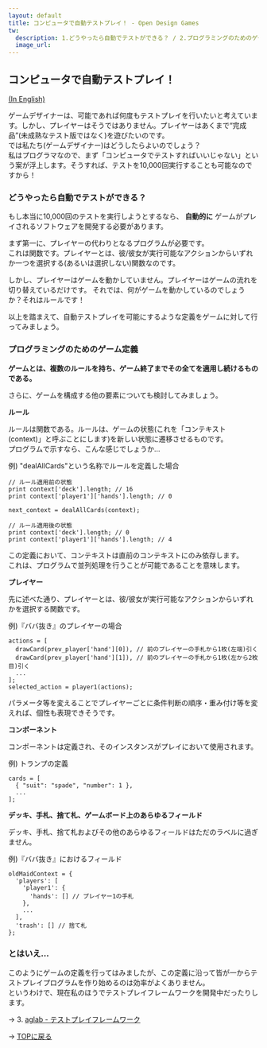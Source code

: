 ```yaml
---
layout: default
title: コンピュータで自動テストプレイ！ - Open Design Games
tw:
  description: 1.どうやったら自動でテストができる？ / 2.プログラミングのためのゲーム定義 / 3.とはいえ…
  image_url: 
---
```


## コンピュータで自動テストプレイ！

[(In English)](testplay_2_on_the_computer_en.html)

ゲームデザイナーは、可能であれば何度もテストプレイを行いたいと考えています。しかし、プレイヤーはそうではありません。プレイヤーはあくまで“完成品”(未成熟なテスト版ではなく)を遊びたいのです。  
では私たち(ゲームデザイナー)はどうしたらよいのでしょう？  
私はプログラマなので、まず「コンピュータでテストすればいいじゃない」という案が浮上します。そうすれば、テストを10,000回実行することも可能なのですから！  

### どうやったら自動でテストができる？

もし本当に10,000回のテストを実行しようとするなら、 **自動的に** ゲームがプレイされるソフトウェアを開発する必要があります。

まず第一に、プレイヤーの代わりとなるプログラムが必要です。  
これは関数です。プレイヤーとは、彼/彼女が実行可能なアクションからいずれか一つを選択する(あるいは選択しない)関数なのです。

しかし、プレイヤーはゲームを動かしていません。プレイヤーはゲームの流れを切り替えているだけです。
それでは、何がゲームを動かしているのでしょうか？それはルールです！

以上を踏まえて、自動テストプレイを可能にするような定義をゲームに対して行ってみましょう。

### プログラミングのためのゲーム定義

**ゲームとは、複数のルールを持ち、ゲーム終了までその全てを適用し続けるものである。**

さらに、ゲームを構成する他の要素についても検討してみましょう。

**ルール**

ルールは関数である。ルールは、ゲームの状態(これを「コンテキスト(context)」と呼ぶことにします)を新しい状態に遷移させるものです。  
プログラムで示すなら、こんな感じでしょうか…

例) "dealAllCards"という名称でルールを定義した場合

```
// ルール適用前の状態
print context['deck'].length; // 16
print context['player1']['hands'].length; // 0

next_context = dealAllCards(context);

// ルール適用後の状態
print context['deck'].length; // 0
print context['player1']['hands'].length; // 4
```

この定義において、コンテキストは直前のコンテキストにのみ依存します。  
これは、プログラムで並列処理を行うことが可能であることを意味します。  

**プレイヤー**

先に述べた通り、プレイヤーとは、彼/彼女が実行可能なアクションからいずれかを選択する関数です。

例)『ババ抜き』のプレイヤーの場合

```
actions = [
  drawCard(prev_player['hand'][0]), // 前のプレイヤーの手札から1枚(左端)引く
  drawCard(prev_player['hand'][1]), // 前のプレイヤーの手札から1枚(左から2枚目)引く
  ...
];
selected_action = player1(actions);
```

パラメータ等を変えることでプレイヤーごとに条件判断の順序・重み付け等を変えれば、個性も表現できそうです。

**コンポーネント**

コンポーネントは定義され、そのインスタンスがプレイにおいて使用されます。

例) トランプの定義

```
cards = [
  { "suit": "spade", "number": 1 },
  ...
];
```

**デッキ、手札、捨て札、ゲームボード上のあらゆるフィールド**

デッキ、手札、捨て札およびその他のあらゆるフィールドはただのラベルに過ぎません。

例)『ババ抜き』におけるフィールド

```
oldMaidContext = {
  'players': [
    'player1': {
      'hands': [] // プレイヤー1の手札
    },
    ...
  ],
  'trash': [] // 捨て札
};
```

### とはいえ…

このようにゲームの定義を行ってはみましたが、この定義に沿って皆が一からテストプレイプログラムを作り始めるのは効率がよくありません。  
というわけで、現在私のほうでテストプレイフレームワークを開発中だったりします。

→ 3. [aglab - テストプレイフレームワーク](testplay_3_framework.html)

→ [TOPに戻る](board_game_design_advent_calendar_2014-12-25.html)
